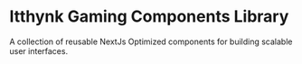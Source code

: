 # Itthynk Gaming Components Library

A collection of reusable NextJs Optimized components for building scalable user interfaces.
